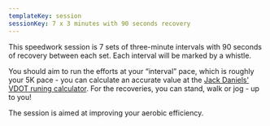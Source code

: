 ```yaml
---
templateKey: session
sessionKey: 7 x 3 minutes with 90 seconds recovery
---
```

This speedwork session is 7 sets of three-minute intervals with 90 seconds 
of recovery between each set. Each interval will be marked by a whistle.

You should aim to run the efforts at your “interval” pace, which is roughly your 
5K pace - you can calculate an accurate value at the 
[Jack Daniels' VDOT runing calculator](http://runsmartproject.com/calculator/). 
For the recoveries, you can stand, walk or jog - up to you! 

The session is aimed at improving your aerobic efficiency.
